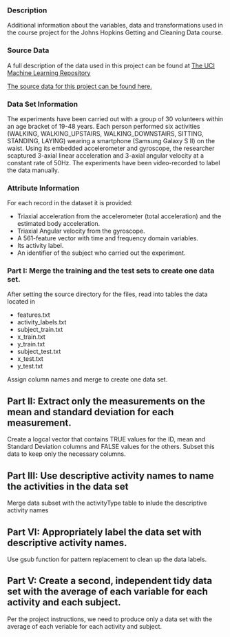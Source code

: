 ### **Description**
Additional information about the variables, data and transformations used in the course project for the Johns Hopkins Getting and Cleaning Data course.

### **Source Data**
A full description of the data used in this project can be found at [The UCI Machine Learning Repository](http://archive.ics.uci.edu/ml/datasets/Human+Activity+Recognition+Using+Smartphones)

[The source data for this project can be found here.](https://d396qusza40orc.cloudfront.net/getdata%2Fprojectfiles%2FUCI%20HAR%20Dataset.zip)

### **Data Set Information**
The experiments have been carried out with a group of 30 volunteers within an age bracket of 19-48 years. Each person performed six activities (WALKING, WALKING_UPSTAIRS, WALKING_DOWNSTAIRS, SITTING, STANDING, LAYING) wearing a smartphone (Samsung Galaxy S II) on the waist. Using its embedded accelerometer and gyroscope, the researcher scaptured 3-axial linear acceleration and 3-axial angular velocity at a constant rate of 50Hz. The experiments have been video-recorded to label the data manually. 

### **Attribute Information**
For each record in the dataset it is provided: 
- Triaxial acceleration from the accelerometer (total acceleration) and the estimated body acceleration. 
- Triaxial Angular velocity from the gyroscope. 
- A 561-feature vector with time and frequency domain variables. 
- Its activity label. 
- An identifier of the subject who carried out the experiment.

### **Part I:** Merge the training and the test sets to create one data set.
After setting the source directory for the files, read into tables the data located in

- features.txt
- activity_labels.txt
- subject_train.txt
- x_train.txt
- y_train.txt
- subject_test.txt
- x_test.txt
- y_test.txt

Assign column names and merge to create one data set.

## **Part II:** Extract only the measurements on the mean and standard deviation for each measurement. 
Create a logcal vector that contains TRUE values for the ID, mean and Standard Deviation columns and FALSE values for the others.
Subset this data to keep only the necessary columns.

## **Part III:** Use descriptive activity names to name the activities in the data set
Merge data subset with the activityType table to inlude the descriptive activity names

## **Part VI:** Appropriately label the data set with descriptive activity names.
Use gsub function for pattern replacement to clean up the data labels.

## **Part V:** Create a second, independent tidy data set with the average of each variable for each activity and each subject. 
Per the project instructions, we need to produce only a data set with the average of each veriable for each activity and subject.
